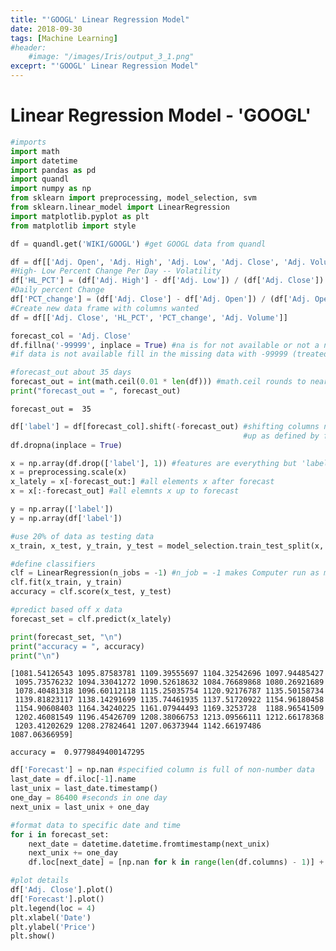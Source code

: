 ```yaml
---
title: "'GOOGL' Linear Regression Model"
date: 2018-09-30
tags: [Machine Learning]
#header: 
    #image: "/images/Iris/output_3_1.png"
exceprt: "'GOOGL' Linear Regression Model"
---
```

# Linear Regression Model - 'GOOGL'


```python
#imports 
import math
import datetime
import pandas as pd
import quandl
import numpy as np
from sklearn import preprocessing, model_selection, svm
from sklearn.linear_model import LinearRegression
import matplotlib.pyplot as plt
from matplotlib import style
```


```python
df = quandl.get('WIKI/GOOGL') #get GOOGL data from quandl
```


```python
df = df[['Adj. Open', 'Adj. High', 'Adj. Low', 'Adj. Close', 'Adj. Volume']]
#High- Low Percent Change Per Day -- Volatility
df['HL_PCT'] = (df['Adj. High'] - df['Adj. Low']) / (df['Adj. Close']) * 100
#Daily percent Change
df['PCT_change'] = (df['Adj. Close'] - df['Adj. Open']) / (df['Adj. Open']) * 100
#Create new data frame with columns wanted
df = df[['Adj. Close', 'HL_PCT', 'PCT_change', 'Adj. Volume']]
```


```python
forecast_col = 'Adj. Close'
df.fillna('-99999', inplace = True) #na is for not available or not a number
#if data is not available fill in the missing data with -99999 (treated as outlier)
```


```python
#forecast_out about 35 days
forecast_out = int(math.ceil(0.01 * len(df))) #math.ceil rounds to nearest whole
print("forecast_out = ", forecast_out)
```

    forecast_out =  35
    


```python
df['label'] = df[forecast_col].shift(-forecast_out) #shifting columns negatively
                                                    #up as defined by forecast_out
df.dropna(inplace = True)
```


```python
x = np.array(df.drop(['label'], 1)) #features are everything but 'label' column
x = preprocessing.scale(x)
x_lately = x[-forecast_out:] #all elements x after forecast
x = x[:-forecast_out] #all elemnts x up to forecast

y = np.array(['label'])
y = np.array(df['label'])
```


```python
#use 20% of data as testing data
x_train, x_test, y_train, y_test = model_selection.train_test_split(x, y[:-forecast_out], test_size = 0.2)
```


```python
#define classifiers
clf = LinearRegression(n_jobs = -1) #n_job = -1 makes Computer run as many threads as possible
clf.fit(x_train, y_train)
accuracy = clf.score(x_test, y_test)
```


```python
#predict based off x data
forecast_set = clf.predict(x_lately)

print(forecast_set, "\n")
print("accuracy = ", accuracy)
print("\n")
```

    [1081.54126543 1095.87583781 1109.39555697 1104.32542696 1097.94485427
     1095.73576232 1094.33041272 1090.52618632 1084.76689868 1080.26921689
     1078.40481318 1096.60112118 1115.25035754 1120.92176787 1135.50158734
     1139.81823117 1138.14291699 1135.74461935 1137.51720922 1154.96180458
     1154.90608403 1164.34240225 1161.07944493 1169.3253728  1188.96541509
     1202.46081549 1196.45426709 1208.38066753 1213.09566111 1212.66178368
     1203.41202629 1208.27824641 1207.06373944 1142.66197486 1087.06366959] 
    
    accuracy =  0.9779849400147295
    
    
    


```python
df['Forecast'] = np.nan #specified column is full of non-number data
last_date = df.iloc[-1].name
last_unix = last_date.timestamp()
one_day = 86400 #seconds in one day
next_unix = last_unix + one_day
```


```python
#format data to specific date and time 
for i in forecast_set:
    next_date = datetime.datetime.fromtimestamp(next_unix)
    next_unix += one_day
    df.loc[next_date] = [np.nan for k in range(len(df.columns) - 1)] + [i]
```


```python
#plot details
df['Adj. Close'].plot()
df['Forecast'].plot()
plt.legend(loc = 4)
plt.xlabel('Date')
plt.ylabel('Price')
plt.show()
```


<img src="{{ site.url }}{{ site.baseurl }}/images/LGM/output_13_0.png" alt="">

